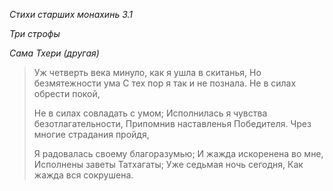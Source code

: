 *Стихи старших монахинь 3\.1*

*Три строфы*

*Сама Тхери \(другая\)*

> Уж четверть века минуло, как я ушла в скитанья,
> Но безмятежности ума
> С тех пор я так и не познала\.
> Не в силах обрести покой,
>
> Не в силах совладать с умом;
> Исполнилась я чувства безотлагательности,
> Припомнив наставленья Победителя\.
> Чрез многие страдания пройдя,
>
> Я радовалась своему благоразумью;
> И жажда искоренена во мне,
> Исполнены заветы Татхагаты;
> Уже седьмая ночь сегодня,
> Как жажда вся сокрушена\.